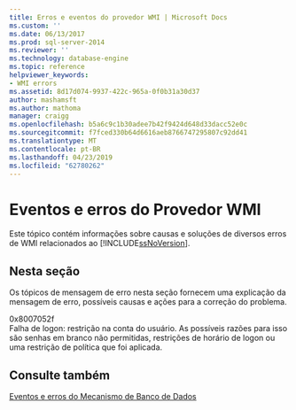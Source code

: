 ```yaml
---
title: Erros e eventos do provedor WMI | Microsoft Docs
ms.custom: ''
ms.date: 06/13/2017
ms.prod: sql-server-2014
ms.reviewer: ''
ms.technology: database-engine
ms.topic: reference
helpviewer_keywords:
- WMI errors
ms.assetid: 8d17d074-9937-422c-965a-0f0b31a30d37
author: mashamsft
ms.author: mathoma
manager: craigg
ms.openlocfilehash: b5a6c9c1b30adee7b42f9424d648d33dacc52e0c
ms.sourcegitcommit: f7fced330b64d6616aeb8766747295807c92dd41
ms.translationtype: MT
ms.contentlocale: pt-BR
ms.lasthandoff: 04/23/2019
ms.locfileid: "62780262"
---
```

# <a name="wmi-provider-events-and-errors"></a>Eventos e erros do Provedor WMI
  Este tópico contém informações sobre causas e soluções de diversos erros de WMI relacionados ao [!INCLUDE[ssNoVersion](../../includes/ssnoversion-md.md)].  
  
## <a name="in-this-section"></a>Nesta seção  
 Os tópicos de mensagem de erro nesta seção fornecem uma explicação da mensagem de erro, possíveis causas e ações para a correção do problema.  
  
 0x8007052f  
 Falha de logon: restrição na conta do usuário. As possíveis razões para isso são senhas em branco não permitidas, restrições de horário de logon ou uma restrição de política que foi aplicada.  
  
## <a name="see-also"></a>Consulte também  
 [Eventos e erros do Mecanismo de Banco de Dados](../../relational-databases/native-client-ole-db-errors/errors.md)  
  
  
